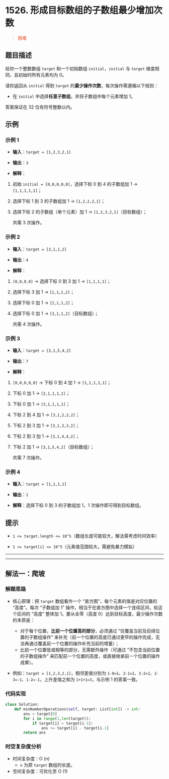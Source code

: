 # 1526. 形成目标数组的子数组最少增加次数
><span style="color:rgb(230,73,25)">困难</span>
## 题目描述

给你一个整数数组 `target` 和一个初始数组 `initial`，`initial` 与 `target` 维度相同，且初始时所有元素均为 0。

请你返回从 `initial` 得到 `target` 的**最少操作次数**，每次操作需遵循以下规则：



* 在 `initial` 中选择**任意子数组**，并将子数组中每个元素增加 1。

答案保证在 32 位有符号整数以内。

## 示例

### 示例 1



* **输入**：`target = [1,2,3,2,1]`

* **输出**：`3`

* **解释**：

1. 初始 `initial = [0,0,0,0,0]`，选择下标 0 到 4 的子数组加 1 → `[1,1,1,1,1]`；

2. 选择下标 1 到 3 的子数组加 1 → `[1,2,2,2,1]`；

3. 选择下标 2 的子数组（单个元素）加 1 → `[1,2,3,2,1]`（目标数组）；

   共需 3 次操作。

### 示例 2



* **输入**：`target = [3,1,1,2]`

* **输出**：`4`

* **解释**：

1. `[0,0,0,0]` → 选择下标 0 到 3 加 1 → `[1,1,1,1]`；

2. 选择下标 3 加 1 → `[1,1,1,2]`；

3. 选择下标 0 加 1 → `[2,1,1,2]`；

4. 选择下标 0 加 1 → `[3,1,1,2]`（目标数组）；

   共需 4 次操作。

### 示例 3



* **输入**：`target = [3,1,5,4,2]`

* **输出**：`7`

* **解释**：

1. `[0,0,0,0,0]` → 下标 0 到 4 加 1 → `[1,1,1,1,1]`；

2. 下标 0 加 1 → `[2,1,1,1,1]`；

3. 下标 0 加 1 → `[3,1,1,1,1]`；

4. 下标 2 到 4 加 1 → `[3,1,2,2,2]`；

5. 下标 2 到 3 加 1 → `[3,1,3,3,2]`；

6. 下标 2 到 3 加 1 → `[3,1,4,4,2]`；

7. 下标 2 加 1 → `[3,1,5,4,2]`（目标数组）；

   共需 7 次操作。

### 示例 4



* **输入**：`target = [1,1,1,1]`

* **输出**：`1`

* **解释**：选择下标 0 到 3 的子数组加 1，1 次操作即可得到目标数组。

## 提示



* `1 <= target.length <= 10^5`（数组长度可能较大，解法需考虑时间效率）

* `1 <= target[i] <= 10^5`（元素值范围较大，需避免暴力模拟）






























***
***








## 解法一：爬坡


### 解题思路

- 核心原理：把 `target` 数组看作一个 “直方图”，每个元素的值是对应位置的 “高度”。每次 “子数组加 1” 操作，相当于在直方图中选择一个连续区间，给这个区间的 “高度” 整体加 1。要从全零（高度 0）达到目标高度，最少操作次数的本质是：
    - 对于每个位置，**比前一个位置高的部分**，必须通过 “仅覆盖当前及后续位置的子数组操作” 来补充（前一个位置的高度已通过更早的操作完成，无法再通过覆盖前一个位置的操作补充当前的增量）；
    - 比前一个位置低或相等的部分，无需额外操作（可通过 “不包含当前位置的子数组操作” 来匹配前一个位置的高度，或直接继承前一个位置的操作成果）。

- 例如：`target = [1,2,3,2,1]`，相邻差值分别为 `1-0=1`、`2-1=1`、`3-2=1`、`2-3=-1`、`1-2=-1`，上升差值之和为 `1+1+1=3`，与示例 1 的答案一致。



### 代码实现



```python
class Solution:
    def minNumberOperations(self, target: List[int]) -> int:
        ans = target[0]
        for i in range(1,len(target)):
            if target[i] > target[i-1]:
                ans += target[i] - target[i-1]
        return ans
```



### 时空复杂度分析

- 时间复杂度：O (n)
    - `n` 为原 `target` 数组的长度。
- 空间复杂度：可优化至 O (1)











